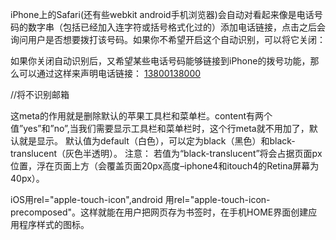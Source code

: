 ﻿iPhone上的Safari(还有些webkit android手机浏览器)会自动对看起来像是电话号码的数字串（包括已经加入连字符或括号格式化过的）添加电话链接，点击之后会询问用户是否想要拨打该号码。如果你不希望开启这个自动识别，可以将它关闭：

<meta name="format-detection" content="telephone=no" />

如果你关闭自动识别后，又希望某些电话号码能够链接到iPhone的拨号功能，那么可以通过这样来声明电话链接：
<a href="tel:13800138000">13800138000</a>
 
<meta content="email=no" name="format-detection" />//将不识别邮箱
 
<meta name="apple-mobile-web-app-capable" content="yes" />
这meta的作用就是删除默认的苹果工具栏和菜单栏。content有两个值”yes”和”no”,当我们需要显示工具栏和菜单栏时，这个行meta就不用加了，默认就是显示。

<meta name=”apple-mobile-web-app-status-bar-style” content=black” /> 
默认值为default（白色），可以定为black（黑色）和black-translucent（灰色半透明）。
注意： 若值为“black-translucent”将会占据页面px位置，浮在页面上方（会覆盖页面20px高度–iphone4和itouch4的Retina屏幕为40px）。
 
iOS用rel="apple-touch-icon",android 用rel="apple-touch-icon-precomposed"。这样就能在用户把网页存为书签时，在手机HOME界面创建应用程序样式的图标。
<link rel="apple-touch-icon" href="/static/images/identity/HTML5_Badge_64.png" />
<link rel="apple-touch-icon-precomposed" href="/static/images/identity/HTML5_Badge_64.png" />
